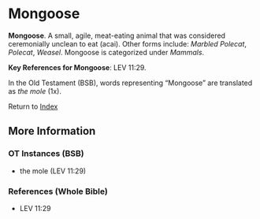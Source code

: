 # Mongoose
**Mongoose**. 
A small, agile, meat-eating animal that was considered ceremonially unclean to eat (acai). 
Other forms include: 
*Marbled Polecat*, *Polecat*, *Weasel*. 
Mongoose is categorized under _Mammals_. 


**Key References for Mongoose**: 
LEV 11:29. 


In the Old Testament (BSB), words representing “Mongoose” are translated as 
*the mole* (1x). 




Return to [Index](00-Index.md)

## More Information

### OT Instances (BSB)

* the mole (LEV 11:29)



### References (Whole Bible)

* LEV 11:29




